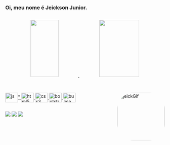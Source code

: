 ### Oi, meu nome é Jeickson Junior.

##

<div align="center">
  <a href="https://github.com/jeicksonjunior">
  <img height="180em" width="42%" src="https://github-readme-stats.vercel.app/api?username=jeicksonjunior&show_icons=true&theme=dark&include_all_commits=true&count_private=true"/>
  <img height="180em" width="50%" src="https://github-readme-stats.vercel.app/api/top-langs/?username=jeicksonjunior&layout=compact&langs_count=7&theme=dark"/>
</div>

##

<div style="display: inline_block"><br>
  <img align="center" alt="js" height="30" width="40" src="<img align="center" alt="html5" height="30" width="40" src="https://cdn.jsdelivr.net/gh/devicons/devicon/icons/html5/html5-plain.svg" />"
  <img align="center" alt="html5" height="30" width="40" src="https://cdn.jsdelivr.net/gh/devicons/devicon/icons/html5/html5-plain.svg" />
  <img align="center" alt="css3" height="30" width="40" src="https://cdn.jsdelivr.net/gh/devicons/devicon/icons/css3/css3-plain.svg" />
  <img align="center" alt="bootstrap" height="30" width="40" src="https://cdn.jsdelivr.net/gh/devicons/devicon/icons/bootstrap/bootstrap-original.svg" />
  <img align="center" alt="bulma" height="30" width="40" src="https://cdn.jsdelivr.net/gh/devicons/devicon/icons/bulma/bulma-plain.svg" />
  <img align="right" alt="jeickGif" height="150" style="border-radius:50px;" src="https://media.discordapp.net/attachments/848691614717181984/1029568311685566524/Design_sem_nome_1.gif?width=462&height=462" />
</div>

 ##
 
 <div> 
 <a href="https://discord.com/channels/@me/1001219032453742643" target="_blank"><img src="https://img.shields.io/badge/Discord-7289DA?style=for-the-badge&logo=discord&logoColor=white" target="_blank"></a> 
  <a href = "mailto:jeickson_lima@hotmail.com"><img src="https://img.shields.io/badge/-Gmail-%23333?style=for-the-badge&logo=gmail&logoColor=white" target="_blank"></a>
  <a href="https://www.linkedin.com/in/jeickson-junior-626454239/" target="_blank"><img src="https://img.shields.io/badge/-LinkedIn-%230077B5?style=for-the-badge&logo=linkedin&logoColor=white" target="_blank"></a> 
 
